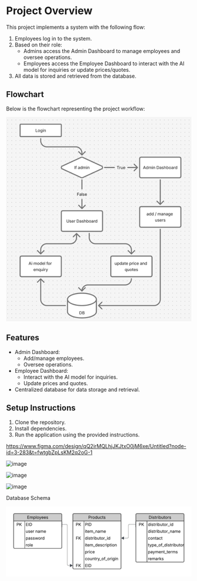 # Project Overview

This project implements a system with the following flow:

1. Employees log in to the system.
2. Based on their role:
   - Admins access the Admin Dashboard to manage employees and oversee operations.
   - Employees access the Employee Dashboard to interact with the AI model for inquiries or update prices/quotes.
3. All data is stored and retrieved from the database.

## Flowchart

Below is the flowchart representing the project workflow:

![Flowchart](./image.png)

## Features

- Admin Dashboard:
  - Add/manage employees.
  - Oversee operations.
- Employee Dashboard:
  - Interact with the AI model for inquiries.
  - Update prices and quotes.
- Centralized database for data storage and retrieval.

## Setup Instructions

1. Clone the repository.
2. Install dependencies.
3. Run the application using the provided instructions.

https://www.figma.com/design/qQ2irMQLhjJKJtxO0jM6xe/Untitled?node-id=3-283&t=fwtgbZpLsKM2q2oG-1


![image](https://github.com/user-attachments/assets/18eae04b-aa1f-4536-9e51-41b5d5952345)

![image](https://github.com/user-attachments/assets/db311ed3-cf4f-4895-96e9-80117ea6e210)

![image](https://github.com/user-attachments/assets/bf8adce1-4201-4897-b599-fa9374132103)

Database Schema

![image](assets\Flowcharts.jpeg)
